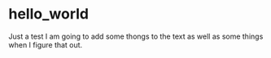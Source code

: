 # hello_world
Just a test
I am going to add some thongs to the text as well as some things when I figure that out.
